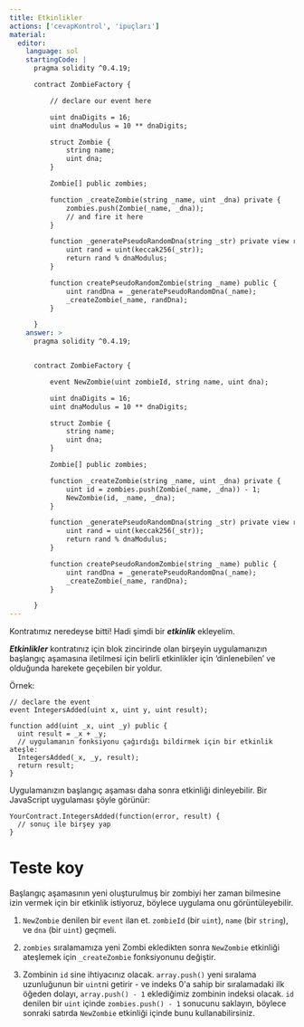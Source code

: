 ```yaml
---
title: Etkinlikler
actions: ['cevapKontrol', 'ipuçları']
material:
  editor:
    language: sol
    startingCode: |
      pragma solidity ^0.4.19;

      contract ZombieFactory {

          // declare our event here

          uint dnaDigits = 16;
          uint dnaModulus = 10 ** dnaDigits;

          struct Zombie {
              string name;
              uint dna;
          }

          Zombie[] public zombies;

          function _createZombie(string _name, uint _dna) private {
              zombies.push(Zombie(_name, _dna));
              // and fire it here
          } 

          function _generatePseudoRandomDna(string _str) private view returns (uint) {
              uint rand = uint(keccak256(_str));
              return rand % dnaModulus;
          }

          function createPseudoRandomZombie(string _name) public {
              uint randDna = _generatePseudoRandomDna(_name);
              _createZombie(_name, randDna);
          }

      }
    answer: >
      pragma solidity ^0.4.19;


      contract ZombieFactory {

          event NewZombie(uint zombieId, string name, uint dna);

          uint dnaDigits = 16;
          uint dnaModulus = 10 ** dnaDigits;

          struct Zombie {
              string name;
              uint dna;
          }

          Zombie[] public zombies;

          function _createZombie(string _name, uint _dna) private {
              uint id = zombies.push(Zombie(_name, _dna)) - 1;
              NewZombie(id, _name, _dna);
          } 

          function _generatePseudoRandomDna(string _str) private view returns (uint) {
              uint rand = uint(keccak256(_str));
              return rand % dnaModulus;
          }

          function createPseudoRandomZombie(string _name) public {
              uint randDna = _generatePseudoRandomDna(_name);
              _createZombie(_name, randDna);
          }

      }
---
```


Kontratımız neredeyse bitti! Hadi şimdi bir **_etkinlik_** ekleyelim.

**_Etkinlikler_** kontratınız için blok zincirinde olan birşeyin uygulamanızın başlangıç aşamasına iletilmesi için belirli etkinlikler için ‘dinlenebilen’ ve olduğunda harekete geçebilen bir yoldur.

Örnek:

```
// declare the event
event IntegersAdded(uint x, uint y, uint result);

function add(uint _x, uint _y) public {
  uint result = _x + _y;
  // uygulamanın fonksiyonu çağırdığı bildirmek için bir etkinlik ateşle: 
  IntegersAdded(_x, _y, result);
  return result;
}
```

Uygulamanızın başlangıç aşaması daha sonra etkinliği dinleyebilir. Bir JavaScript uygulaması şöyle görünür: 

```
YourContract.IntegersAdded(function(error, result) { 
  // sonuç ile birşey yap
}
```

# Teste koy

Başlangıç aşamasının yeni oluşturulmuş bir zombiyi her zaman bilmesine izin vermek için bir etkinlik istiyoruz, böylece uygulama onu görüntüleyebilir.

1. `NewZombie` denilen bir `event` ilan et. `zombieId` (bir `uint`), `name` (bir `string`), ve `dna` (bir `uint`) geçmeli.

2. `zombies` sıralamamıza yeni Zombi ekledikten sonra `NewZombie` etkinliği ateşlemek için `_createZombie` fonksiyonunu değiştir. 
 
3. Zombinin `id` sine ihtiyacınız olacak. `array.push()` yeni sıralama uzunluğunun bir `uint`ni getirir - ve indeks 0'a sahip bir sıralamadaki ilk öğeden dolayı, `array.push() - 1` eklediğimiz zombinin indeksi olacak. `id` denilen bir `uint` içinde `zombies.push() - 1` sonucunu saklayın, böylece sonraki satırda `NewZombie` etkinliği içinde bunu kullanabilirsiniz.
